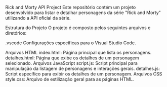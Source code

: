 Rick and Morty API Project
Este repositório contém um projeto desenvolvido para listar e detalhar personagens da série "Rick and Morty" utilizando a API oficial da série.

Estrutura do Projeto
O projeto é composto pelos seguintes arquivos e diretórios:

.vscode
Configurações específicas para o Visual Studio Code.

Arquivos HTML
index.html: Página principal que lista os personagens.
detalhes.html: Página que exibe os detalhes de um personagem selecionado.
Arquivos JavaScript
script.js: Script principal para manipulação da listagem de personagens e interações gerais.
detalhes.js: Script específico para exibir os detalhes de um personagem.
Arquivos CSS
style.css: Arquivo de estilização geral para as páginas HTML.
